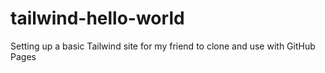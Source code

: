 # tailwind-hello-world
Setting up a basic Tailwind site for my friend to clone and use with GitHub Pages
